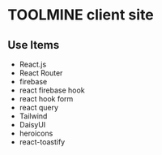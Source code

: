 # TOOLMINE client site

## Use Items 
* React.js
* React Router
* firebase
* react firebase hook
* react hook form
* react query
* Tailwind
* DaisyUI
* heroicons
* react-toastify